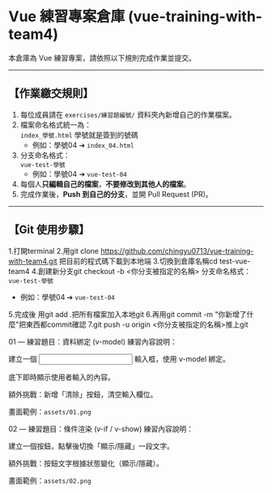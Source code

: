 # Vue 練習專案倉庫 (vue-training-with-team4)

本倉庫為 Vue 練習專案，請依照以下規則完成作業並提交。

---

## 【作業繳交規則】

1. 每位成員請在 `exercises/練習題編號/` 資料夾內新增自己的作業檔案。
2. 檔案命名格式統一為：  
   `index_學號.html`
    學號就是簽到的號碼
   - 例如：學號04 ➔ `index_04.html`
3. 分支命名格式：  
   `vue-test-學號`
   - 例如：學號04 ➔ `vue-test-04`
4. 每個人**只編輯自己的檔案**，**不要修改到其他人的檔案**。
5. 完成作業後，**Push 到自己的分支**，並開 Pull Request (PR)。

---

## 【Git 使用步驟】


1.打開terminal
2.用git clone https://github.com/chingyu0713/vue-training-with-team4.git 把目前的程式碼下載到本地端
3.切換到倉庫名稱cd test-vue-team4
4.創建新分支git checkout -b <你分支被指定的名稱>
 分支命名格式：  
   `vue-test-學號`
   - 例如：學號04 ➔ `vue-test-04`

5.完成後 用git add .把所有檔案加入本地git
6.再用git commit -m "你新增了什麼"把東西都commit確認
7.git push -u origin <你分支被指定的名稱>推上git

01 — 練習題目：資料綁定 (v-model)
練習內容說明：

建立一個 <input> 輸入框，使用 v-model 綁定。

底下即時顯示使用者輸入的內容。

額外挑戰：新增「清除」按鈕，清空輸入欄位。

畫面範例：`assets/01.png`


02 — 練習題目：條件渲染 (v-if / v-show)
練習內容說明：

建立一個按鈕，點擊後切換「顯示/隱藏」一段文字。

額外挑戰：按鈕文字根據狀態變化（顯示/隱藏）。

畫面範例：`assets/02.png`

